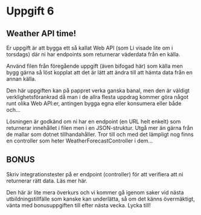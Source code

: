 # Uppgift 6
## Weather API time!

Er uppgift är att bygga ett så kallat Web API (som Li visade lite om i torsdags) där ni har endpoints som returnerar väderdata från en källa.

Använd filen från föregående uppgift (även bifogad här) som källa men bygg gärna så löst kopplat att det är lätt att ändra till att hämta data från en annan källa.

Den här uppgiften kan på pappret verka ganska banal, men den är väldigt verklighetsförankrad då man i de allra flesta uppdrag kommer göra något runt olika Web API:er, antingen bygga egna eller konsumera eller både och...

Lösningen är godkänd om ni har en endpoint (en URL helt enkelt) som returnerar innehållet i filen men i en JSON-struktur. Utgå mer än gärna från de mallar som dotnet tillhandahåller. Tror till och med det lämpligt nog finns en controller som heter WeatherForecastController i dem...

## BONUS
Skriv integrationstester på er endpoint (controller) för att verifiera att ni returnerar rätt data. Läs mer här.

Den här är lite mera överkurs och vi kommer gå igenom saker vid nästa utbildningstillfälle som kanske kan underlätta, så om det känns övermäktigt, vänta med bonusuppgiften till efter nästa vecka.
Lycka till!